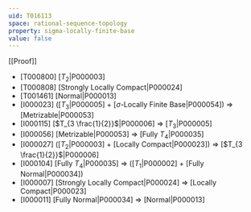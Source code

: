 ```yaml
---
uid: T016113
space: rational-sequence-topology
property: sigma-locally-finite-base
value: false
---
```

[[Proof]]

* [T000800] [$T_2$|P000003]
* [T000808] [Strongly Locally Compact|P000024]
* [T001461] [Normal|P000013]
* [I000023] ([$T_3$|P000005] + [$\sigma$-Locally Finite Base|P000054]) => [Metrizable|P000053]
* [I000115] [$T_{3 \frac{1}{2}}$|P000006] => [$T_3$|P000005]
* [I000056] [Metrizable|P000053] => [Fully $T_4$|P000035]
* [I000027] ([$T_2$|P000003] + [Locally Compact|P000023]) => [$T_{3 \frac{1}{2}}$|P000006]
* [I000104] [Fully $T_4$|P000035] => ([$T_1$|P000002] + [Fully Normal|P000034])
* [I000007] [Strongly Locally Compact|P000024] => [Locally Compact|P000023]
* [I000011] [Fully Normal|P000034] => [Normal|P000013]

